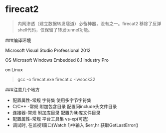 # firecat2


>内网渗透（建立数据转发隧道）必备神器，没有之一。firecat2 移除了反弹shell代码，仅保留了转发tunnel功能。


###编译环境

Microsoft Visual Studio Professional 2012

OS 
Microsoft Windows Embedded 8.1 Industry Pro

on Linux
>gcc -o firecat.exe firecat.c -lwsock32


###注意几个地方
* 配置属性-常规 字符集  使用多字节字符集
* C/C++ -常规   附加包含目录 配置问include头文件目录
* 连接器-常规   附加库目录 配置为lib库文件目录
* 配置属性-常规 平台工具集 vs-xp(可选)
* 调试时, 在监视1窗口(Watch 1)中输入 $err,hr 获取GetLastError()
